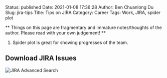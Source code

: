 Status: published
Date: 2021-01-08 17:36:28
Author: Ben Chuanlong Du
Slug: jira-tips
Title: Tips on JIRA
Category: Career
Tags: Work, JIRA, spider plot

**
Things on this page are
fragmentary and immature notes/thoughts of the author.
Please read with your own judgement!
**

1. Spider plot is great for showing progresses of the team.

## Download JIRA Issues 

![JIRA Advanced Search](https://user-images.githubusercontent.com/824507/104079444-f4188c00-51d7-11eb-8edd-ee696e033673.png)
